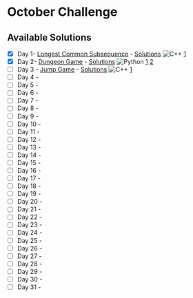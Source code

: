 # October Challenge

## Available Solutions
- [x] Day 1- [Longest Common Subsequence](https://leetcode.com/problems/longest-common-subsequence/) - [Solutions](./day-1/readme.md) ![C++](https://img.shields.io/badge/C++-3-blue?style=social&logo=cplusplus)  [1](./day-1/solution1.cpp)  
- [x] Day 2- [Dungeon Game](https://leetcode.com/problems/dungeon-game/) - [Solutions](./day-2/readme.md) ![Python](https://img.shields.io/badge/Python-2-yellow?style=social&logo=python)  [1](./day-2/solution1.py) [2](./day-2/solution2.py) 
- [ ] Day 3 -  [Jump Game](https://leetcode.com/problems/jump-game/) - [Solutions](./day-3/readme.md) ![C++](https://img.shields.io/badge/C++-3-blue?style=social&logo=cplusplus)  [1](./day-3/solution.cpp)  
- [ ] Day 4 -
- [ ] Day 5 -
- [ ] Day 6 -
- [ ] Day 7 -
- [ ] Day 8 -
- [ ] Day 9 -
- [ ] Day 10 -
- [ ] Day 11 -
- [ ] Day 12 -
- [ ] Day 13 -
- [ ] Day 14 -
- [ ] Day 15 -
- [ ] Day 16 -
- [ ] Day 17 -
- [ ] Day 18 -
- [ ] Day 19 -
- [ ] Day 20 -
- [ ] Day 21 -
- [ ] Day 22 -
- [ ] Day 23 -
- [ ] Day 24 -
- [ ] Day 25 -
- [ ] Day 26 -
- [ ] Day 27 -
- [ ] Day 28 -
- [ ] Day 29 -
- [ ] Day 30 -
- [ ] Day 31 -
